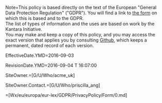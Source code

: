 Note=This policy is based directly on the text of the European "General Data Protection Regulation" ("GDPR").  You will find a link to <a href="index.php?action=source&file=Wx/eu/europa/eur-lex/GDPR/PrivacyPolicy/Form/0.md">the form</a> on which this is based and to the GDPR.<br>The list of types of information and the uses are based on work by the Kantara Initiative.<br>You may make and keep a copy of this policy, and you may access the exact version that applies you by consulting <a href="https://github.com/CommonAccord/Cmacc-Org/blob/master/Doc/Wx/eu/europa/eur-lex/GDPR/PrivacyPolicy/Demo/Acme_UK.md">Github</a>, which keeps a permanent, dated record of each version.


EffectiveDate.YMD=2016-09-03

RevisionDate.YMD=2016-09-04 T 16:07:00

SiteOwner.=[G/U/Who/acme_uk]

SiteOwner.Contact.=[G/U/Who/priscilla_ang]

=[Wx/eu/europa/eur-lex/GDPR/PrivacyPolicy/Form/0.md]
